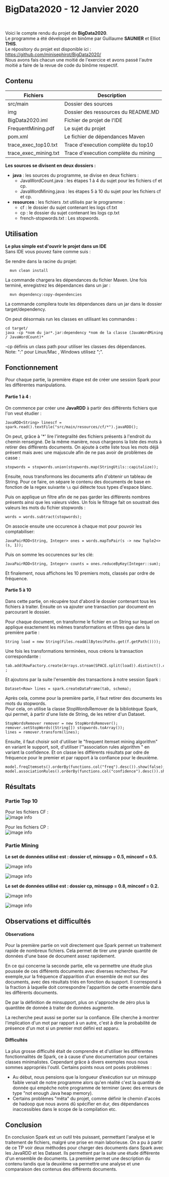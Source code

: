 # BigData2020 - 12 Janvier 2020

<br>

Voici le compte rendu du projet de **BigData2020**.<br>
Le programme a été développé en binôme par Guillaume **SAUNIER** et Elliot **THIS**. <br>
Le répository du projet est disponible ici : https://github.com/minisephirot/BigData2020/  <br>
Nous avons fais chacun une moitié de l'exercice et avons passé l'autre moitié a faire de la revue de code du binôme respectif.


## Contenu

|        Fichiers        |Description                          
|----------------|-------------------------------|
|   src/main         |            Dossier des sources
|img          |Dossier des ressources du README.MD
|BigData2020.iml          |Fichier de projet de l'IDE         
|FrequentMining.pdf          |Le sujet du projet
|pom.xml          |Le fichier de dépendances Maven
|trace_exec_top10.txt          |Trace d'execution complète du top10
|trace_exec_mining.txt          |Trace d'execution complète du mining


**Les sources se divisent en deux dossiers :**
- **java** : les sources du programme, se divise en deux fichiers :
  - JavaWordCount.java : les étapes 1 à 4 du sujet pour les fichiers cf et cp.
  - JavaWordMining.java : les étapes 5 à 10 du sujet pour les fichiers cf et cp.
- **resources** : les fichiers .txt utilisés par le programme :
  - cf : le dossier du sujet contenant les logs cf.txt
  - cp : le dossier du sujet contenant les logs cp.txt
  - french-stopwords.txt : Les stopwords.

## Utilisation

**Le plus simple est d'ouvrir le projet dans un IDE**<br> 
Sans IDE vous pouvez faire comme suis :

Se rendre dans la racine du projet:

      mvn clean install
La commande chargera les dépendances du fichier Maven.
Une fois terminé, enregistrez les dépendances dans un jar :

      mvn dependency:copy-dependencies
La commande compilera toute les dépendances dans un jar dans le dossier target/dependency.

On peut désormais run les classes en utilisant les commandes :

    cd target/
    java -cp *nom du jar*.jar:dependency *nom de la classe (JavaWordMining / JavaWordCount)*

-cp définis un class path pour utiliser les classes des dépendances.<br>
Note: ":" pour Linux/Mac , Windows utilisez ";".


## Fonctionnement
Pour chaque partie, la première étape est de créer une session Spark pour les différentes manipulations.

#### Partie 1 à 4 :

On commence par créer une **JavaRDD** à partir des différents fichiers que l'on veut étudier :

    JavaRDD<String> linescf = spark.read().textFile("src/main/resources/cf/*").javaRDD();

On peut, grâce à '*' lire l'integralité des fichiers présents à l'endroit du chemin renseigné.
De la  même manière, nous chargeons la liste des mots à retirer des différents documents. On ajoute à cette liste tous
les mots déjâ présent mais avec une majuscule afin de ne pas avoir de problèmes de casse :

    stopwords = stopwords.union(stopwords.map(StringUtils::capitalize));

Ensuite, nous transformons les documents afin d'obtenir un tableau de String. Pour ce faire, on sépare le contenu des documents de base
en fonction de la regex suivante `\s` qui détecte tous types d'espace blanc.

Puis on applique un filtre afin de ne pas garder les différents nombres présents ainsi que les valeurs vides. Un fois le filtrage fait on soustrait des valeurs les mots du fichier stopwords :

    words = words.subtract(stopwords);

On associe ensuite une occurence à chaque mot pour pouvoir les comptabiliser:

    JavaPairRDD<String, Integer> ones = words.mapToPair(s -> new Tuple2<>(s, 1));
Puis on somme les occurences sur les clé:
    
    JavaPairRDD<String, Integer> counts = ones.reduceByKey(Integer::sum);

Et finalement, nous affichons les 10 premiers mots, classés par ordre de fréquence.

#### Partie 5 à 10

Dans cette partie, on récupére tout d'abord le dossier contenant tous les fichiers à traiter.
Ensuite on va ajouter une transaction par document en parcourant le dossier. 

Pour chaque document, on transforme le fichier en un String sur lequel on applique exactement les mêmes transformations et filtres que dans la première partie :
    
    String load = new String(Files.readAllBytes(Paths.get(f.getPath())));

Une fois les transformations terminées, nous créons la transaction correspondante :

    tab.add(RowFactory.create(Arrays.stream(SPACE.split(load)).distinct().collect(Collectors.toList()))) ;

Et ajoutons par la suite l'ensemble des transactions à notre session Spark : 

    Dataset<Row> lines = spark.createDataFrame(tab, schema);
    
Après cela, comme pour la première partie, il faut retirer des documents les mots du stopwords.<br>
Pour cela, on utilise la classe StopWordsRemover de la bibliotèque Spark, qui permet, à partir d'une liste de String, de les retirer d'un Dataset.

    StopWordsRemover remover = new StopWordsRemover();
    remover.setStopWords((String[]) stopwords.toArray());
    lines = remover.transform(lines);
    
Ensuite, il faut choisir soit d'utiliser le "frequent itemset mining algorithm" en variant le support, soit, 
d'utiliser l'"association rules algorithm " en variant la confidence. Et on classe les différents résultats par
odre de fréquence pour le premier et par rapport à la confiance pour le deuxième.

    model.freqItemsets().orderBy(functions.col("freq").desc()).show(false);
    model.associationRules().orderBy(functions.col("confidence").desc()).show(false); 

## Résultats

### Partie Top 10
Pour les fichiers CF :<br>
![image info](./img/cftop10.png)

Pour les fichiers CP :<br>
![image info](./img/cptop10.png)

### Partie Mining

**Le set de données utilisé est : dossier cf, minsupp = 0.5, minconf = 0.5.**

![image info](./img/support05.png)

![image info](./img/confidence05.png)

**Le set de données utilisé est : dossier cp, minsupp = 0.8, minconf = 0.2.**

![image info](./img/support08.png)

![image info](./img/confidence02.png)


## Observations et difficultés

#### Observations

Pour la première partie on voit directement que Spark permet un traitement rapide de nombreux fichiers. Cela permet
de tirer une grande quantité de données d'une base de document assez rapidement.

En ce qui concerne la seconde partie, elle va permettre une étude plus poussée de ces différents documents avec diverses recherches. Par exemple,sur la fréquence d'apparition d'un ensemble de mot sur des documents, avec des résultats triés en fonction du support. Il correspond à la fraction à laquelle doit correspondre l'apparition de cette ensemble dans les différents documents.

De par la définition de minsupport, plus on s'approche de zéro plus la quantitée de donnée à traiter de données augmente.

La recherche peut aussi se porter sur la confiance. Elle cherche à montrer l'implication d'un mot par rapport à un autre, c'est à dire la probabilité de présence d'un mot si un premier mot défini est apparu.

#### Difficultés

La plus grosse difficulté était de comprendre et d'utiliser les différentes fonctionnalités de Spark, ce à cause d'une documentation pour certaines classes minimalistes. Cependant grâce à divers exemples nous nous sommes appropriés l'outil. 
Certains points nous ont posés problèmes :
* Au début, nous pensions que la longueur d’exécution sur un minsupp faible venait de notre programme alors qu'en réalité c'est la quantité de donnée qui empêche notre programme de terminer (avec des erreurs de type "not enough Java heap memory).
* Certains problèmes "mêta" du projet, comme définir le chemin d'accès de hadoop que nous avons dû spécifier en dur, des dépendances inaccessibles dans le scope de la compilation etc.

## Conclusion

En conclusion Spark est un outil très puissant, permettant l'analyse et le traitement de fichiers, malgré une prise en main laborieuse. On a pu à partir de ce TP voir deux méthodes pour charger des documents dans Spark avec les JavaRDD et les Dataset. Ils permettent par la suite une étude différente d'un ensemble de documents. La première permet une description du contenu tandis que la deuxième va permettre une analyse et une comparaison des contenus des différents documents.
